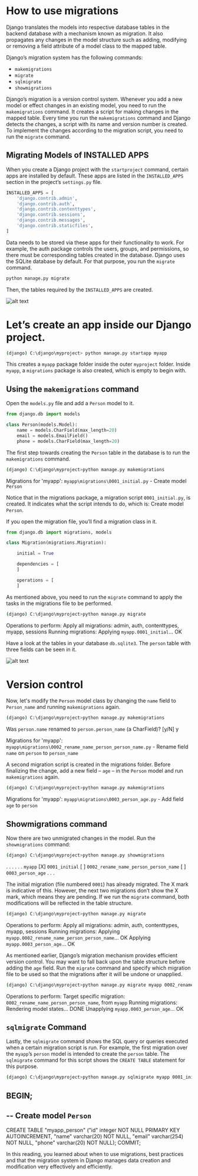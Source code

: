How to use migrations
======================

Django translates the models into respective database tables in the backend database with a mechanism known as migration. It also propagates any changes in the model structure such as adding, modifying or removing a field attribute of a model class to the mapped table.

Django’s migration system has the following commands:

- `makemigrations`
- `migrate`
- `sqlmigrate`
- `showmigrations`

Django’s migration is a version control system. Whenever you add a new model or effect changes in an existing model, you need to run the `makemigrations` command. It creates a script for making changes in the mapped table. Every time you run the `makemigrations` command and Django detects the changes, a script with its name and version number is created. To implement the changes according to the migration script, you need to run the `migrate` command.


Migrating Models of INSTALLED APPS
-----------------------------------

When you create a Django project with the `startproject` command, certain apps are installed by default. These apps are listed in the `INSTALLED_APPS` section in the project’s `settings.py` file.

```python
INSTALLED_APPS = [ 
    'django.contrib.admin', 
    'django.contrib.auth', 
    'django.contrib.contenttypes', 
    'django.contrib.sessions', 
    'django.contrib.messages', 
    'django.contrib.staticfiles', 
]
```

Data needs to be stored via these apps for their functionality to work. For example, the auth package controls the users, groups, and permissions, so there must be corresponding tables created in the database. Django uses the SQLite database by default. For that purpose, you run the `migrate` command.

```bash
python manage.py migrate 
```

Then, the tables required by the `INSTALLED_APPS` are created.

![alt text](image-1.png)

Let’s create an app inside our Django project.
===============================================

```bash
(django) C:\django\myproject> python manage.py startapp myapp 
```

This creates a `myapp` package folder inside the outer `myproject` folder. Inside `myapp`, a `migrations` package is also created, which is empty to begin with.


Using the `makemigrations` command
----------------------------------

Open the `models.py` file and add a `Person` model to it.

```python
from django.db import models 

class Person(models.Model): 
    name = models.CharField(max_length=20) 
    email = models.EmailField() 
    phone = models.CharField(max_length=20) 
```

The first step towards creating the `Person` table in the database is to run the `makemigrations` command.

```bash
(django) C:\django\myproject>python manage.py makemigrations 
```

Migrations for 'myapp': 
  `myapp\migrations\0001_initial.py` 
    - Create model `Person`

Notice that in the migrations package, a migration script `0001_initial.py`, is created. It indicates what the script intends to do, which is: Create model `Person`.

If you open the migration file, you’ll find a migration class in it.

```python
from django.db import migrations, models  

class Migration(migrations.Migration): 

    initial = True 

    dependencies = [ 
    ] 

    operations = [ 
    ]
```

As mentioned above, you need to run the `migrate` command to apply the tasks in the migrations file to be performed.

```bash
(django) C:\django\myproject>python manage.py migrate        
```

Operations to perform: 
  Apply all migrations: admin, auth, contenttypes, myapp, sessions 
Running migrations: 
  Applying `myapp.0001_initial`... OK 

Have a look at the tables in your database `db.sqlite3`. The `person` table with three fields can be seen in it.


![alt text](image-2.png)

Version control
===============

Now, let's modify the `Person` model class by changing the `name` field to `Person_name` and running `makemigrations` again.

```bash
(django) C:\django\myproject>python manage.py makemigrations 
```

Was `person.name` renamed to `person.person_name` (a CharField)? [y/N] y 

Migrations for 'myapp': 
  `myapp\migrations\0002_rename_name_person_person_name.py` 
    - Rename field `name` on `person` to `person_name`

A second migration script is created in the migrations folder. Before finalizing the change, add a new field – `age` – in the `Person` model and run `makemigrations` again.

```bash
(django) C:\django\myproject>python manage.py makemigrations 
```

Migrations for 'myapp': 
  `myapp\migrations\0003_person_age.py` 
    - Add field `age` to `person`

Showmigrations command
----------------------

Now there are two unmigrated changes in the model. Run the `showmigrations` command:

```bash
(django) C:\django\myproject>python manage.py showmigrations 
```

. . . 
. . . 
`myapp` 
[X] `0001_initial` 
[ ] `0002_rename_name_person_person_name` 
[ ] `0003_person_age` 
. . . 

The initial migration (file numbered `0001`) has already migrated. The X mark is indicative of this. However, the next two migrations don’t show the X mark, which means they are pending. If we run the `migrate` command, both modifications will be reflected in the table structure.

```bash
(django) C:\django\myproject>python manage.py migrate        
```

Operations to perform: 
  Apply all migrations: admin, auth, contenttypes, myapp, sessions 
Running migrations: 
  Applying `myapp.0002_rename_name_person_person_name`... OK 
  Applying `myapp.0003_person_age`... OK 

As mentioned earlier, Django’s migration mechanism provides efficient version control. You may want to fall back upon the table structure before adding the `age` field. Run the `migrate` command and specify which migration file to be used so that the migrations after it will be undone or unapplied.

```bash
(django) C:\django\myproject>python manage.py migrate myapp 0002_rename_name_person_person_name   
```

Operations to perform: 
  Target specific migration: `0002_rename_name_person_person_name`, from `myapp` 
Running migrations: 
  Rendering model states... DONE 
  Unapplying `myapp.0003_person_age`... OK 

`sqlmigrate` Command
---------------------

Lastly, the `sqlmigrate` command shows the SQL query or queries executed when a certain migration script is run. For example, the first migration over the `myapp`’s `person` model is intended to create the `person` table. The `sqlmigrate` command for this script shows the `CREATE TABLE` statement for this purpose.

```bash
(django) C:\django\myproject>python manage.py sqlmigrate myapp 0001_initial  
```

BEGIN; 
-- 
-- Create model `Person` 
-- 
CREATE TABLE "myapp_person" ("id" integer NOT NULL PRIMARY KEY AUTOINCREMENT, "name" varchar(20) NOT NULL, "email" varchar(254) NOT NULL, "phone" varchar(20) NOT NULL); 
COMMIT; 

In this reading, you learned about when to use migrations, best practices and that the migration system in Django manages data creation and modification very effectively and efficiently.
